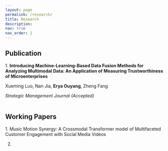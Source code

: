 ```yaml
---
layout: page
permalink: /research/
title: Research
description: 
nav: true
nav_order: 2
---
```

<!-- _pages/publications.md -->
<div class="Publications">
<h2>Publication</h2>
1. <strong>Introducing Machine-Learning-Based Data Fusion Methods for Analyzing Multimodal Data: An Application of Measuring Trustworthiness of 
   Microenterprises</strong><br>
       
   Xueming Luo, Nan Jia, <strong>Erya Ouyang</strong>, Zheng Fang<br>
   
   <em>Strategic Management Journal (Accepted)</em><br><br>


</div>

<div class="Working Papers">
<h2>Working Papers</h2>
1. Music Motion Synergy: A Crossmodal Transformer model of Multifaceted Customer Engagement with Social Media Videos


2. 

</div>
